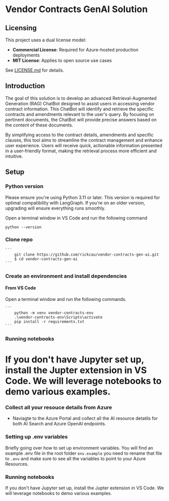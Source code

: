 # Vendor Contracts GenAI Solution

## Licensing

This project uses a dual license model:

- **Commercial License**: Required for Azure-hosted production deployments
- **MIT License**: Applies to open source use cases

See [LICENSE.md](LICENSE.md) for details.

## Introduction

The goal of this solution is to develop an advanced Retrieval-Augmented Generation (RAG) ChatBot designed to assist users in accessing vendor contract information.  This ChatBot will identify and retrieve the specific contracts and amendments relevant to the user's query.  By focusing on pertinent documents, the ChatBot will provide precise answers based on the content of these documents.

By simplifying access to the contract details, amendments and specific clauses, this tool aims to streamline the contract management and enhance user experience.  Users will receive quick, actionable information presented in a user-friendly format, making the retrieval process more efficient and intuitive.

## Setup

### Python version

Please ensure you're using Python 3.11 or later. 
This version is required for optimal compatibility with LangGraph. If you're on an older version, 
upgrading will ensure everything runs smoothly.

Open a terminal window in VS Code and run the following command

```
python --version
```

### Clone repo
    ```
        git clone https://github.com/rickcau/vendor-contracts-gen-ai.git
        $ cd vendor-contracts-gen-ai
    ```

### Create an environment and install dependencies
#### From VS Code
Open a terminal window and run the following commands.

    ```
        python -m venv vendor-contracts-env
        .\vendor-contracts-env\Scripts\activate
        pip install -r requirements.txt
    ```

### Running notebooks
If you don't have Jupyter set up, install the Jupter extension in VS Code.  We will leverage notebooks to demo various examples.
=======

### Collect all your resouce details from Azure
* Naviagte to the Azure Portal and collect all the AI resource detatils for both AI Search and Azure OpenAI endpoints.

### Setting up .env variables
Briefly going over how to set up environment variables. You will find an example .env file in the root folder `env.example` you need to rename that file
to `.env` and make sure to see all the variables to point to your Azure Resources.

### Running notebooks
If you don't have Jupyter set up, install the Jupter extension in VS Code.  We will leverage notebooks to demo various examples.


